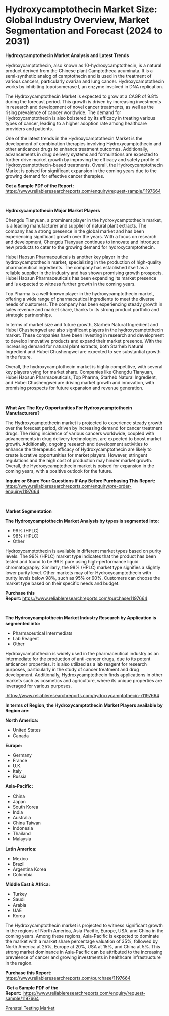 <p><h1>Hydroxycamptothecin Market Size: Global Industry Overview, Market Segmentation and Forecast (2024 to 2031)</h1></p><p><strong>Hydroxycamptothecin Market Analysis and Latest Trends</strong></p>
<p><p>Hydroxycamptothecin, also known as 10-hydroxycamptothecin, is a natural product derived from the Chinese plant Camptotheca acuminata. It is a semi-synthetic analog of camptothecin and is used in the treatment of various cancers, particularly ovarian and lung cancer. Hydroxycamptothecin works by inhibiting topoisomerase I, an enzyme involved in DNA replication.</p><p>The Hydroxycamptothecin Market is expected to grow at a CAGR of 9.8% during the forecast period. This growth is driven by increasing investments in research and development of novel cancer treatments, as well as the rising prevalence of cancer worldwide. The demand for Hydroxycamptothecin is also bolstered by its efficacy in treating various types of cancer, leading to a higher adoption rate among healthcare providers and patients.</p><p>One of the latest trends in the Hydroxycamptothecin Market is the development of combination therapies involving Hydroxycamptothecin and other anticancer drugs to enhance treatment outcomes. Additionally, advancements in drug delivery systems and formulations are expected to further drive market growth by improving the efficacy and safety profile of Hydroxycamptothecin-based treatments. Overall, the Hydroxycamptothecin Market is poised for significant expansion in the coming years due to the growing demand for effective cancer therapies.</p></p>
<p><strong>Get a Sample PDF of the Report:&nbsp;</strong> <a href="https://www.reliableresearchreports.com/enquiry/request-sample/1197664">https://www.reliableresearchreports.com/enquiry/request-sample/1197664</a></p>
<p>&nbsp;</p>
<p><strong>Hydroxycamptothecin Major Market Players</strong></p>
<p><p>Chengdu Tianyuan, a prominent player in the hydroxycamptothecin market, is a leading manufacturer and supplier of natural plant extracts. The company has a strong presence in the global market and has been experiencing significant growth over the years. With a focus on research and development, Chengdu Tianyuan continues to innovate and introduce new products to cater to the growing demand for hydroxycamptothecin.</p><p>Hubei Haosun Pharmaceuticals is another key player in the hydroxycamptothecin market, specializing in the production of high-quality pharmaceutical ingredients. The company has established itself as a reliable supplier in the industry and has shown promising growth prospects. Hubei Haosun Pharmaceuticals has been expanding its market presence and is expected to witness further growth in the coming years.</p><p>Top Pharma is a well-known player in the hydroxycamptothecin market, offering a wide range of pharmaceutical ingredients to meet the diverse needs of customers. The company has been experiencing steady growth in sales revenue and market share, thanks to its strong product portfolio and strategic partnerships.</p><p>In terms of market size and future growth, Starheb Natural Ingredient and Hubei Chushengwei are also significant players in the hydroxycamptothecin market. These companies have been investing in research and development to develop innovative products and expand their market presence. With the increasing demand for natural plant extracts, both Starheb Natural Ingredient and Hubei Chushengwei are expected to see substantial growth in the future.</p><p>Overall, the hydroxycamptothecin market is highly competitive, with several key players vying for market share. Companies like Chengdu Tianyuan, Hubei Haosun Pharmaceuticals, Top Pharma, Starheb Natural Ingredient, and Hubei Chushengwei are driving market growth and innovation, with promising prospects for future expansion and revenue generation.</p></p>
<p>&nbsp;</p>
<p><strong>What Are The Key Opportunities For Hydroxycamptothecin Manufacturers?</strong></p>
<p><p>The Hydroxycamptothecin market is projected to experience steady growth over the forecast period, driven by increasing demand for cancer treatment drugs. The rising incidence of various cancers worldwide, coupled with advancements in drug delivery technologies, are expected to boost market growth. Additionally, ongoing research and development activities to enhance the therapeutic efficacy of Hydroxycamptothecin are likely to create lucrative opportunities for market players. However, stringent regulations and the high cost of production may hinder market growth. Overall, the Hydroxycamptothecin market is poised for expansion in the coming years, with a positive outlook for the future.</p></p>
<p><strong>Inquire or Share Your Questions If Any Before Purchasing This Report:</strong> <a href="https://www.reliableresearchreports.com/enquiry/pre-order-enquiry/1197664">https://www.reliableresearchreports.com/enquiry/pre-order-enquiry/1197664</a></p>
<p>&nbsp;</p>
<p><strong>Market Segmentation</strong></p>
<p><strong>The Hydroxycamptothecin Market Analysis by types is segmented into:</strong></p>
<p><ul><li>99% (HPLC)</li><li>98% (HPLC)</li><li>Other</li></ul></p>
<p><p>Hydroxycamptothecin is available in different market types based on purity levels. The 99% (HPLC) market type indicates that the product has been tested and found to be 99% pure using high-performance liquid chromatography. Similarly, the 98% (HPLC) market type signifies a slightly lower purity level. Other markets may offer Hydroxycamptothecin with purity levels below 98%, such as 95% or 90%. Customers can choose the market type based on their specific needs and budget.</p></p>
<p><strong>Purchase this Report:&nbsp;</strong><a href="https://www.reliableresearchreports.com/purchase/1197664">https://www.reliableresearchreports.com/purchase/1197664</a></p>
<p>&nbsp;</p>
<p><strong>The Hydroxycamptothecin Market Industry Research by Application is segmented into:</strong></p>
<p><ul><li>Pharmaceutical Intermediats</li><li>Lab Reagent</li><li>Other</li></ul></p>
<p><p>Hydroxycamptothecin is widely used in the pharmaceutical industry as an intermediate for the production of anti-cancer drugs, due to its potent anticancer properties. It is also utilized as a lab reagent for research purposes, particularly in the study of cancer treatment and drug development. Additionally, Hydroxycamptothecin finds applications in other markets such as cosmetics and agriculture, where its unique properties are leveraged for various purposes.</p></p>
<p><a href="https://www.reliableresearchreports.com/hydroxycamptothecin-r1197664">&nbsp;https://www.reliableresearchreports.com/hydroxycamptothecin-r1197664</a></p>
<p><strong>In terms of Region, the Hydroxycamptothecin Market Players available by Region are:</strong></p>
<p>
    <p> <strong> North America: </strong>
        <ul>
            <li>United States</li>
            <li>Canada</li>
        </ul>
        </p> 
    <p> <strong> Europe: </strong>
        <ul>
            <li>Germany</li>
            <li>France</li>
            <li>U.K.</li>
            <li>Italy</li>
            <li>Russia</li>
        </ul>
        </p> 
    <p> <strong> Asia-Pacific: </strong>
        <ul>
            <li>China</li>
            <li>Japan</li>
            <li>South Korea</li>
            <li>India</li>
            <li>Australia</li>
            <li>China Taiwan</li>
            <li>Indonesia</li>
            <li>Thailand</li>
            <li>Malaysia</li>
        </ul>
        </p> 
    <p> <strong> Latin America: </strong>
        <ul>
            <li>Mexico</li>
            <li>Brazil</li>
            <li>Argentina Korea</li>
            <li>Colombia</li>
        </ul>
        </p> 
    <p> <strong> Middle East & Africa: </strong>
        <ul>
            <li>Turkey</li>
            <li>Saudi</li>
            <li>Arabia</li>
            <li>UAE</li>
            <li>Korea</li>
        </ul>
    </p>
    </p>
<p><p>The Hydroxycamptothecin market is projected to witness significant growth in the regions of North America, Asia-Pacific, Europe, USA, and China in the coming years. Among these regions, Asia-Pacific is expected to dominate the market with a market share percentage valuation of 35%, followed by North America at 25%, Europe at 20%, USA at 15%, and China at 5%. This strong market dominance in Asia-Pacific can be attributed to the increasing prevalence of cancer and growing investments in healthcare infrastructure in the region.</p></p>
<p><strong>Purchase this Report: </strong><a href="https://www.reliableresearchreports.com/purchase/1197664">https://www.reliableresearchreports.com/purchase/1197664</a></p>
<p>&nbsp;<strong>Get a Sample PDF of the Report:&nbsp;&nbsp;</strong><a href="https://www.reliableresearchreports.com/enquiry/request-sample/1197664">https://www.reliableresearchreports.com/enquiry/request-sample/1197664</a></p>
<p><strong></strong></p>
<p><p><a href="https://github.com/HenrietteMills1/Market-Research-Report-List-1/blob/main/prenatal-testing-market.md">Prenatal Testing Market</a></p></p>